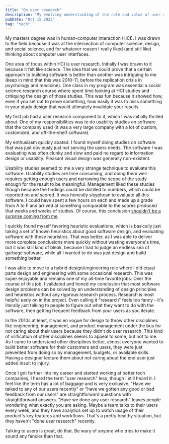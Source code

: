 ```yaml
---
title: "On user research"
description: "My evolving understanding of the role and value of user research in software development"
pubDate: "Oct 15 2023"
tag: "tech"
---
```


My masters degree was in human-computer interaction (HCI). I was drawn to the field because it was at the intersection of computer science, design, and social science, and for whatever reason I really liked (and still like) thinking about computer user interfaces.

One area of focus within HCI is user research. Initially I was drawn to it because it felt like science. The idea that we could prove that a certain approach to building software is better than another was intriguing to me (keep in mind that this was 2010-11, before the replication crisis in psychology and medicine). One class in my program was essential a social science research course where spent time looking at HCI studies and critiquing the design of those studies. This was fun because it showed how, even if you set out to prove something, how easily it was to miss something in your study design that would ultimately invalidate your results.

My first job had a user research component to it, which I was initially thrilled about. One of my responsibilities was to do usability studies on software that the company used (it was a very large company with a lot of custom, customized, and off-the-shelf software).

My enthusiasm quickly abated. I found myself doing studies on software that was just obviously just not serving the users needs. The software I was evaluating was often clunky and slow and paid no regard to information design or usability. Pleasant visual design was generally non-existent.

Usability studies seemed to me a very strange technique to evaluate this software. Usability studies are time consuming, and doing them well requires getting enough users and narrowing the scope of the study enough for the result to be meaningful. Management liked these studies though because the findings could be distilled to numbers, which could be reported on and scored. It was honestly sisyphean to evaluate all this software. I could have spent a few hours on each and made up a grade from A to F and arrived at something comparable to the scores produced that weeks and weeks of studies. Of course, this conclusion [shouldn't be a surprise coming from me](/blog/metricizing).

I quickly found myself favoring heuristic evaluations, which is basically just taking a set of known heuristics about good software design, and evaluating software with these heuristics. That was better, as I was able to deliver more complete conclusions more quickly without wasting everyone's time, but it was still kind of bleak, because I had to judge an endless sea of garbage software, while all I wanted to do was just design and build something better.

I was able to move to a hybrid design/engineering role where I did equal parts design and engineering with some occasional research. This was super enjoyable and remains one of my all-time favorite jobs. Over the course of this job, I validated and honed my conclusion that most software design problems can be solved by an understanding of design principles and heuristics without any rigorous research process. Research is most helpful early on in the project. Even calling it "research" feels too fancy - it's literally just talking to people to figure out what they want to do with the software, then getting frequent feedback from your users as you iterate.

In the 2010s at least, it was en vogue for design to throw other disciplines like engineering, management, and product management under the bus for not caring about their users because they didn't do user research. This kind of vilification of other disciplines seems to appeal to some, but not to me. As I came to understand other disciplines better, almost everyone wanted to build better software for their customers and users, they were just prevented from doing so by management, budgets, or available skills. Having a designer lecture them about not caring about the end user just added insult to injury.

Once I got further into my career and started working at better tech companies, I heard the term "user research" less, though I still heard it. I feel like the term has a lot of baggage and is very exclusive. "Have we talked to any of our users recently" or "have we gotten any good or bad feedback from our users" are straightforward questions with straightforward answers. "Have we done any user research" leaves people wondering what exactly you are asking. Maybe a team talks to their users every week, and they have analytics set up to watch usage of their product's key features and workflows. That's a pretty healthy situation, but they haven't "done user research" recently.

Talking to users is great, do that. Be wary of anyone who tries to make it sound any fancier than that.
